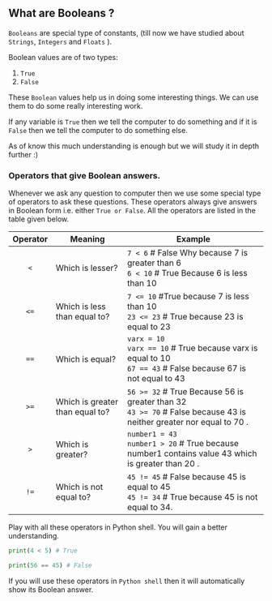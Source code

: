 ## What are Booleans ?

`Booleans` are  special type of constants, (till now we have studied about `Strings`, `Integers` and `Floats` ).

 Boolean values are of two types:

1. `True` 
2. `False`

These `Boolean` values help us in doing some interesting things. We can use them to do some really interesting work.

If any variable is `True` then we tell the computer to do something and if it is `False` then we tell the computer to do something else.

As of know this much understanding is enough but we will study it in depth further :)

### Operators that give Boolean answers.

Whenever we ask any question to computer then we use some special type of operators to ask these questions. These operators always give answers in Boolean form i.e. either `True or False`. All the operators are listed in the table given below.


| **Operator** | **Meaning**               | **Example**                                                                                                                 |
|:------------:|---------------------------|-----------------------------------------------------------------------------------------------------------------------------|
| `<`           | Which is lesser?            | `7 < 6` # False Why because 7 is greater than 6<br> `6 < 10` # True Because  6  is less than 10                                             |
| `<=`           | Which is less than equal to? | `7 <= 10` #True because 7 is less than 10 <br> `23 <= 23` # True because 23 is equal to 23 |
| `==`           | Which is equal?          | `varx = 10` <br> `varx == 10` # True because varx is equal to 10 <br> `67 == 43` # False because 67 is not equal to 43|
| `>=`           | Which is greater than equal to?  | `56 >= 32` # True Because 56 is greater than 32  <br> `43 >= 70` # False because 43 is neither greater nor equal to 70 .          |
| `>`            | Which is greater?             | `number1 = 43` <br> `number1 > 20` # True because number1 contains value 43 which is greater than 20 .                           |
| `!=`           | Which is not equal to?     | `45 != 45` # False because 45 is equal to 45 <br> `45 != 34` # True because 45 is not equal to 34.                         |

Play with all these operators in Python shell. You will gain a better understanding.

```python
print(4 < 5) # True
```

```python
print(56 == 45) # False
```

If you will use these operators in `Python shell` then it will automatically show its Boolean answer.

